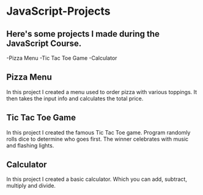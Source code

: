 # JavaScript-Projects
## Here's some projects I made during the JavaScript Course.
-Pizza Menu
-Tic Tac Toe Game
-Calculator
## Pizza Menu
In this project I created a menu used to order pizza with various toppings. It then takes the input info and calculates the total price.
## Tic Tac Toe Game
In this project I created the famous Tic Tac Toe game. Program randomly rolls dice to determine who goes first. The winner celebrates with music and flashing lights.
## Calculator
In this project I created a basic calculator. Which you can add, subtract, multiply and divide.
